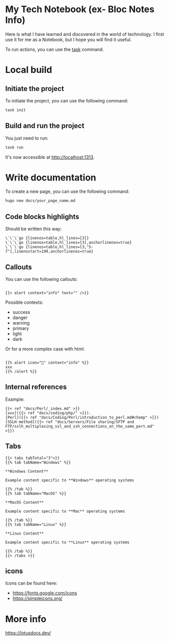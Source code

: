 # My Tech Notebook (ex- Bloc Notes Info)

Here is what I have learned and discovered in the world of technology. I first use it for me as a Notebook, but I hope you will find it useful.

To run actions, you can use the [task](https://taskfile.dev/) command.

# Local build

## Initiate the project

To initiate the project, you can use the following command:

```bash
task init
```

## Build and run the project

You just need to run:

```bash
task run
```

It's now accessible at [http://localhost:1313](http://localhost:1313).

# Write documentation

To create a new page, you can use the following command:

```bash
hugo new docs/your_page_name.md
```

## Code blocks highlights

Should be written this way:

```
\`\`\`go {linenos=table,hl_lines=[3]}
\`\`\`go {linenos=table,hl_lines=[3],anchorlinenos=true}
\`\`\`go {linenos=table,hl_lines=[3,"5-7"],linenostart=199,anchorlinenos=true}
```

## Callouts

You can use the following callouts:

```

{{< alert context="info" text="" />}}

```

Possible contexts:

- success
- danger
- warning
- primary
- light
- dark

Or for a more complex case with html:

```

{{% alert icon="🛒" context="info" %}}
xxx
{{% /alert %}}

```

## Internal references

Example:

```
{{< ref "docs/Perl/_index.md" >}}
[xxx]({{< ref "docs/coding/php/" >}}).
[Perl]({{< ref "docs/Coding/Perl/introduction_to_perl.md#chomp" >}})
[SSLH method]({{< ref "docs/Servers/File sharing/SFTP and FTP/sslh_multiplexing_ssl_and_ssh_connections_on_the_same_port.md" >}})
```

## Tabs

```
{{< tabs tabTotal="3">}}
{{% tab tabName="Windows" %}}

**Windows Content**

Example content specific to **Windows** operating systems

{{% /tab %}}
{{% tab tabName="MacOS" %}}

**MacOS Content**

Example content specific to **Mac** operating systems

{{% /tab %}}
{{% tab tabName="Linux" %}}

**Linux Content**

Example content specific to **Linux** operating systems

{{% /tab %}}
{{< /tabs >}}
```

## icons

Icons can be found here:

- https://fonts.google.com/icons
- https://simpleicons.org/

# More info

https://lotusdocs.dev/
